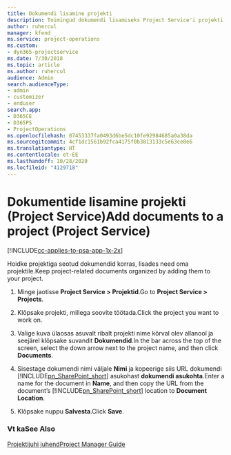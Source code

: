 ```yaml
---
title: Dokumendi lisamine projekti
description: Toimingud dokumendi lisamiseks Project Service'i projekti
author: ruhercul
manager: kfend
ms.service: project-operations
ms.custom:
- dyn365-projectservice
ms.date: 7/30/2018
ms.topic: article
ms.author: ruhercul
audience: Admin
search.audienceType:
- admin
- customizer
- enduser
search.app:
- D365CE
- D365PS
- ProjectOperations
ms.openlocfilehash: 07453337fa0493d6be5dc10fe92984685a0a38da
ms.sourcegitcommit: 4cf1dc1561b92fca4175f0b3813133c5e63ce8e6
ms.translationtype: HT
ms.contentlocale: et-EE
ms.lasthandoff: 10/28/2020
ms.locfileid: "4129718"
---
```

# <a name="add-documents-to-a-project-project-service"></a><span data-ttu-id="8ab5d-103">Dokumentide lisamine projekti (Project Service)</span><span class="sxs-lookup"><span data-stu-id="8ab5d-103">Add documents to a project (Project Service)</span></span>

[!INCLUDE[cc-applies-to-psa-app-1x-2x](../includes/cc-applies-to-psa-app-1x-2x.md)]

<span data-ttu-id="8ab5d-104">Hoidke projektiga seotud dokumendid korras, lisades need oma projektile.</span><span class="sxs-lookup"><span data-stu-id="8ab5d-104">Keep project-related documents organized by adding them to your project.</span></span>  
  
1. <span data-ttu-id="8ab5d-105">Minge jaotisse **Project Service > Projektid**.</span><span class="sxs-lookup"><span data-stu-id="8ab5d-105">Go to **Project Service > Projects**.</span></span>  
  
2. <span data-ttu-id="8ab5d-106">Klõpsake projekti, millega soovite töötada.</span><span class="sxs-lookup"><span data-stu-id="8ab5d-106">Click the project you want to work on.</span></span>  
  
3. <span data-ttu-id="8ab5d-107">Valige kuva ülaosas asuvalt ribalt projekti nime kõrval olev allanool ja seejärel klõpsake suvandit **Dokumendid**.</span><span class="sxs-lookup"><span data-stu-id="8ab5d-107">In the bar across the top of the screen, select the down arrow next to the project name, and then click **Documents**.</span></span>  
  
4. <span data-ttu-id="8ab5d-108">Sisestage dokumendi nimi väljale **Nimi** ja kopeerige siis URL dokumendi [!INCLUDE[pn_SharePoint_short](../includes/pn-sharepoint-short.md)] asukohast **dokumendi asukohta**.</span><span class="sxs-lookup"><span data-stu-id="8ab5d-108">Enter a name for the document in **Name**,  and then copy the URL from the document’s [!INCLUDE[pn_SharePoint_short](../includes/pn-sharepoint-short.md)] location to **Document Location**.</span></span>  
  
5. <span data-ttu-id="8ab5d-109">Klõpsake nuppu **Salvesta**.</span><span class="sxs-lookup"><span data-stu-id="8ab5d-109">Click **Save**.</span></span>  
  
### <a name="see-also"></a><span data-ttu-id="8ab5d-110">Vt ka</span><span class="sxs-lookup"><span data-stu-id="8ab5d-110">See Also</span></span>  
 [<span data-ttu-id="8ab5d-111">Projektijuhi juhend</span><span class="sxs-lookup"><span data-stu-id="8ab5d-111">Project Manager Guide</span></span>](../psa/project-manager-guide.md)
